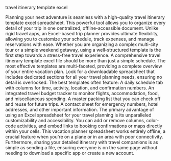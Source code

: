travel itinerary template excel 


Planning your next adventure is seamless with a high-quality travel itinerary template excel spreadsheet. This powerful tool allows you to organize every detail of your trip in one centralized, offline-accessible document. Unlike rigid travel apps, an Excel-based trip planner provides ultimate flexibility, allowing you to customize your schedule, track expenses, and manage reservations with ease. Whether you are organizing a complex multi-city tour or a simple weekend getaway, using a well-structured template is the first step towards a stress-free travel experience.
A comprehensive travel itinerary template excel file should be more than just a simple schedule. The most effective templates are multi-faceted, providing a complete overview of your entire vacation plan. Look for a downloadable spreadsheet that includes dedicated sections for all your travel planning needs, ensuring no detail is overlooked. The best templates often feature:
A daily schedule tab with columns for time, activity, location, and confirmation numbers.
An integrated travel budget tracker to monitor flights, accommodation, food, and miscellaneous spending.
A master packing list that you can check off and reuse for future trips.
A contact sheet for emergency numbers, hotel addresses, and other important information.
The primary advantage of using an Excel spreadsheet for your travel planning is its unparalleled customizability and accessibility. You can add or remove columns, color-code activities, and embed links to booking confirmations or maps directly within your cells. This vacation planner spreadsheet works entirely offline, a crucial feature when you're on a plane or in an area with poor connectivity. Furthermore, sharing your detailed itinerary with travel companions is as simple as sending a file, ensuring everyone is on the same page without needing to download a specific app or create a new account.
